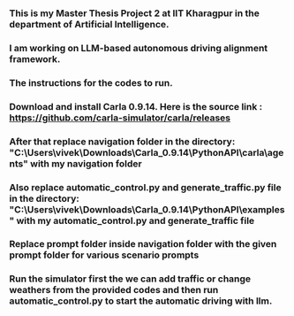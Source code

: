 ### This is my Master Thesis Project 2 at IIT Kharagpur in the department of Artificial Intelligence.
### I am working on LLM-based autonomous driving alignment framework.

### The instructions for the codes to run. 
### Download and install Carla 0.9.14. Here is the source link : https://github.com/carla-simulator/carla/releases
### After that replace navigation folder in the directory: "C:\Users\vivek\Downloads\Carla_0.9.14\PythonAPI\carla\agents"  with my navigation folder
### Also replace automatic_control.py and generate_traffic.py file in the directory: "C:\Users\vivek\Downloads\Carla_0.9.14\PythonAPI\examples" with my automatic_control.py and generate_traffic file
### Replace prompt folder inside navigation folder with the given prompt folder for various scenario prompts

### Run the simulator first the we can add traffic or change weathers from the provided codes and then run automatic_control.py to start the automatic driving with llm.


